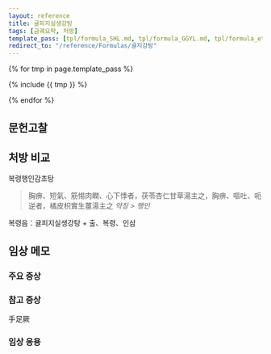 ```yaml
---
layout: reference
title: 귤피지실생강탕
tags: [금궤요략, 처방]
template_pass: [tpl/formula_SHL.md, tpl/formula_GGYL.md, tpl/formula_etc.md]
redirect_to: "/reference/Formulas/귤지강탕"
---
```


{% for tmp in page.template_pass %}

{% include {{ tmp }} %}

{% endfor %}


## 문헌고찰



## 처방 비교

복령행인감초탕

> 胸痹、短氣、筋惕肉瞤、心下悸者，茯苓杏仁甘草湯主之，胸痹、嘔吐、呃逆者，橘皮枳實生薑湯主之 _약징 > 행인_

복령음：귤피지실생강탕 + 출、복령、인삼

## 임상 메모




### 주요 증상



### 참고 증상

手足厥

### 임상 응용
